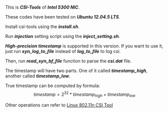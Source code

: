 This is ***CSI-Tools*** of ***Intel 5300 NIC***.

These codes have been tested on ***Ubuntu 12.04.5 LTS***.

Install csi-tools using the ***install.sh***.

Run ***injection*** setting script using the ***inject_setting.sh***.

***High-precision timestamp*** is supported in this version. If you want to use it, just run ***syn_log_to_file*** instead of ***log_to_file*** to log csi. 

Then, run ***read_syn_bf_file*** function to parse the ***csi.dat*** file.

The timestamp will have two parts. One of it called ***timestamp_high***, another called ***timestamp_low***.

True timestamp can be computed by formula:   
$$
timestamp = 2^{32} * timestamp_{high} + timestamp_{low}
$$

Other operations can refer to [Linux 802.11n CSI Tool](http://dhalperi.github.io/linux-80211n-csitool/index.html)
